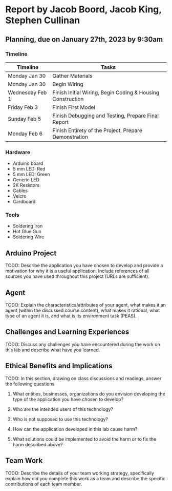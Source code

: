 # Report by Jacob Boord, Jacob King, Stephen Cullinan

## Planning, due on January 27th, 2023 by 9:30am

### Timeline

| Timeline  | Tasks |
| ----------- | ----------- |
| Monday Jan 30 |   Gather Materials   |
| Monday Jan 30 |   Begin Wiring   |
| Wednesday Feb 1 |   Finish Initial Wiring, Begin Coding & Housing Construction   |
| Friday Feb 3 |   Finish First Model  |
| Sunday Feb 5 |   Finish Debugging and Testing, Prepare Final Report   |
| Monday Feb 6 |   Finish Entirety of the Project, Prepare Demonstration   |

### Hardware 

- Arduino board
- 5 mm LED: Red
- 5 mm LED: Green
- Generic LED
- 2K Resistors
- Cables
- Velcro 
- Cardboard

### Tools

- Soldering Iron
- Hot Glue Gun
- Soldering Wire

## Arduino Project

TODO:
Describe the application you have chosen to develop and provide a motivation for why it is a useful application. Include  references of all sources you have used throughout this project (URLs are sufficient).

## Agent

TODO:
Explain the characteristics/attributes of your agent, what makes it an agent (within the discussed course content), what makes it rational, what type of an agent it is, and what is its environment task (PEAS).

## Challenges and Learning Experiences

TODO:
Discuss any challenges you have encountered during the work on this lab and  describe what have you learned. 

## Ethical Benefits and Implications

TODO:
In this section, drawing on class discussions and readings, answer the following questions

1. What entities, businesses, organizations do you envision developing the type of the application you have chosen to develop?

2. Who are the intended users of this technology?

3. Who is not supposed to use this technology?

4. How can the application developed in this lab cause harm?

5. What solutions could be implemented to avoid the harm or to fix the harm described above?

## Team Work

TODO:
Describe the details of your team working strategy, specifically explain how did you complete this work as a team and describe the specific contributions of each team member. 

